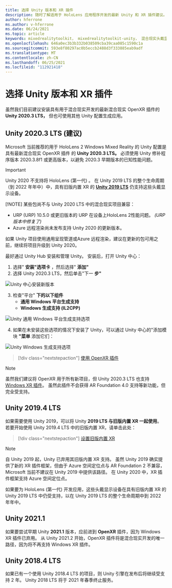 ```yaml
---
title: 选择 Unity 版本和 XR 插件
description: 随时了解适用于 HoloLens 应用程序开发的最新 Unity 和 XR 插件建议。
author: hferrone
ms.author: v-hferrone
ms.date: 06/24/2021
ms.topic: article
keywords: mixedrealitytoolkit， mixedrealitytoolkit-unity， 混合现实头戴显示设备， Windows 混合现实头戴显示设备， 虚拟现实头戴显示设备， unity
ms.openlocfilehash: 646a0ec3b3b332b038509cba39caa085c1590c1a
ms.sourcegitcommit: 593e8f80297ac0b5eccb2488d3f333885eab9adf
ms.translationtype: MT
ms.contentlocale: zh-CN
ms.lasthandoff: 06/25/2021
ms.locfileid: "112921418"
---
```

# <a name="choosing-a-unity-version-and-xr-plugin"></a>选择 Unity 版本和 XR 插件

虽然我们目前建议安装具有用于混合现实开发的最新混合现实 OpenXR 插件的 **Unity 2020.3 LTS，** 但也可使用其他 Unity 配置生成应用。

## <a name="unity-20203-lts-recommended"></a>Unity 2020.3 LTS (建议) 

Microsoft 当前推荐的用于 HoloLens 2 Windows Mixed Reality 的 Unity 配置是具有最新混合现实 OpenXR 插件 的 **Unity 2020.3 LTS。** 必须使用 Unity 修补程序版本 2020.3.8f1 或更高版本，以避免 2020.3 早期版本的已知性能问题。

> [!IMPORTANT]
> Unity 2020 不支持将 HoloLens (第一代) 。 在 Unity 2019 LTS 的整个生命周期（到 2022 年年中）中，具有旧版内置 XR 的 **[Unity 2019 LTS](#unity-20194-lts)** 仍支持这些头戴显示设备。
>
> [!NOTE]
> 某些包尚不与 Unity 2020 LTS 中的混合现实项目兼容：
> 
> * URP (URP) 10.5.0 或更旧版本的 URP 在设备上HoloLens 2性能问题。 _(URP 版本中修复了)_
> * Azure 远程渲染尚未发布支持 Unity 2020 的更新版本。
>
> 如果 Unity 项目使用通用呈现管道或Azure 远程渲染，建议在更新的包可用之前，继续将项目升级到 Unity 2020。

最好通过 Unity Hub 安装和管理 Unity。 安装后，打开 Unity 中心：

1. 选择" **安装"选项卡** ，然后选择" **添加"**
2. 选择 Unity 2020.3 LTS，然后单击"下一 **步"**

![Unity 中心安装新版本](images/unity-hub-img-01.png)

3. 检查"平台" **下的以下组件**
    * **通用 Windows 平台生成支持**
    * **Windows 生成支持 (IL2CPP)**

![Unity 通用 Windows 平台生成支持选项](../images/Unity_Install_Option_UWP.png)

4. 如果在未安装这些选项的情况下安装了 Unity，可以通过 Unity 中心的"添加模块 **"菜单** 添加它们：

![Unity Windows 生成支持选项](../images/Unity_Install_Option_UWP2.png)

> [!div class="nextstepaction"]
> [使用 OpenXR 插件](/windows/mixed-reality/develop/unity/xr-project-setup?tabs=openxr)

> [!NOTE]
> 虽然我们建议将 OpenXR 用于所有新项目，但 Unity 2020.3 LTS 也支持 [Windows XR 插件](/windows/mixed-reality/develop/unity/xr-project-setup?tabs=windowsxr)。 虽然此插件不会获得 AR Foundation 4.0 支持等新功能，但完全受支持。

## <a name="unity-20194-lts"></a>Unity 2019.4 LTS

如果需要使用 Unity 2019，可以将 Unity **2019 LTS 与旧版内置 XR 一起使用**。 若要开始使用 Unity 2019.4 LTS 中的旧版内置 XR，请单击此处：

> [!div class="nextstepaction"]
> [设置旧版内置 XR](/windows/mixed-reality/develop/unity/xr-project-setup?tabs=legacy)

> [!NOTE]
> 自 Unity 2019 起，Unity 已弃用其旧版内置 XR 支持。  虽然 Unity 2019 确实提供了新的 XR 插件框架，但由于 Azure 空间定位点与 AR Foundation 2 不兼容，Microsoft 当前不建议在 Unity 2019 中提供该路径。  在 Unity 2020 中，XR 插件框架支持 Azure 空间定位点。

如果要为 HoloLens (第一代) 开发应用，这些头戴显示设备在具有旧版内置 XR 的 Unity 2019 LTS 中仍受支持，以在 Unity 2019 LTS 的整个生命周期中到 2022 年年中。

## <a name="unity-20211"></a>Unity 2021.1

如果要尝试早期 Unity **2021.1** 版本，应前进到 **OpenXR** 插件，因为 Windows XR 插件已弃用。  从 Unity 2021.2 开始，OpenXR 插件将是混合现实开发的唯一路径，因为将不再支持 Windows XR 插件。

## <a name="unity-20184-lts"></a>Unity 2018.4 LTS

如果已有一个使用 Unity 2018.4 LTS 的项目，则 Unity 引擎在发布后将继续受支持 2 年。  Unity 2018 LTS 将于 2021 年春季终止服务。
